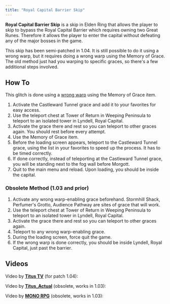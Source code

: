 ```yaml
---
title: "Royal Capital Barrier Skip"
---
```


**Royal Capital Barrier Skip** is a skip in Elden Ring that allows the player to skip to bypass the Royal Capital Barrier which requires owning two Great Runes. Therefore it allows the player to enter the capital without defeating any of the major bosses in the game.

This skip has been semi-patched in 1.04. It is still possible to do it using a wrong warp, but it requires doing a wrong warp using the Memory of Grace. The old method just had you warping to specific graces, so there's a few additional steps involved.

## How To

This glitch is done using a [wrong warp](/eldenring/wrong-warp) using the Memory of Grace item.

1. Activate the Castleward Tunnel grace and add it to your favorites for easy access.
2. Use the teleport chest at Tower of Return in Weeping Peninsula to teleport to an isolated tower in Lyndell, Royal Capital.
3. Activate the grace there and rest so you can teleport to other graces again. You should rest before every attempt.
4. Use the Memory of Grace item.
5. Before the loading screen appears, teleport to the Castleward Tunnel grace, using the list in your favorites to speed up the process. It has to be timed correctly.
6. If done correctly, instead of teleporting at the Castleward Tunnel grace, you will be standing next to the fog wall before Morgott.
7. Quit to the main menu and reload. Upon loading, you should be inside the capital.

### Obsolete Method (1.03 and prior)

1. Activate any wrong warp-enabling grace beforehand. Stormhill Shack, Perfumer's Grotto, Audience Pathway are sites of grace that will work.
2. Use the teleport chest at Tower of Return in Weeping Peninsula to teleport to an isolated tower in Lyndell, Royal Capital.
3. Activate the grace there and rest so you can teleport to other graces again.
4. Teleport to any wrong warp-enabling grace.
5. During the loading screen, force quit the game.
6. If the wrong warp is done correctly, you should be inside Lyndell, Royal Capital, just past the barrier.

## Videos

Video by **[Titus TV](//www.youtube.com/channel/UCeJaDMol2-hp0zO0l3bv15A/videos)** (for patch 1.04):

Video by **[Titus_Actual](//www.youtube.com/channel/UCeJaDMol2-hp0zO0l3bv15A/videos)** (obsolete, works in 1.03):

Video by **[MONO RPG](//www.youtube.com/c/MONOBLACKGAMING/videos)** (obsolete, works in 1.03):
